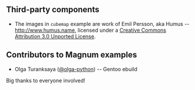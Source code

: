 Third-party components
----------------------

*   The images in `cubemap` example are work of Emil Persson, aka Humus --
    http://www.humus.name, licensed under a [Creative Commons Attribution 3.0 Unported License](http://creativecommons.org/licenses/by/3.0/).

Contributors to Magnum examples
-------------------------------

*   Olga Turanksaya ([@olga-python](https://github.com/olga-python)) -- Gentoo
    ebuild

Big thanks to everyone involved!
